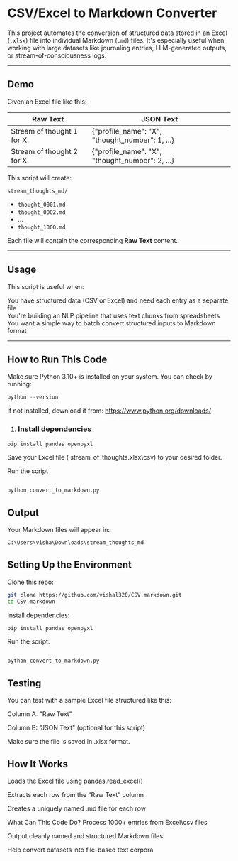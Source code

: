 # CSV/Excel to Markdown Converter

This project automates the conversion of structured data stored in an Excel (`.xlsx`) file into individual Markdown (`.md`) files. It's especially useful when working with large datasets like journaling entries, LLM-generated outputs, or stream-of-consciousness logs.

---

## Demo

Given an Excel file like this:

| Raw Text                        | JSON Text                                                   |
|--------------------------------|--------------------------------------------------------------|
| Stream of thought 1 for X.     | {"profile_name": "X", "thought_number": 1, ...}              |
| Stream of thought 2 for X.     | {"profile_name": "X", "thought_number": 2, ...}              |

This script will create:

`stream_thoughts_md/`
- `thought_0001.md`
- `thought_0002.md`
- ...
- `thought_1000.md`

Each file will contain the corresponding **Raw Text** content.

---

## Usage

This script is useful when:

 You have structured data (CSV or Excel) and need each entry as a separate file  
 You're building an NLP pipeline that uses text chunks from spreadsheets  
You want a simple way to batch convert structured inputs to Markdown format  

---

## How to Run This Code
Make sure Python 3.10+ is installed on your system.
You can check by running:
```python
python --version
```
If not installed, download it from: https://www.python.org/downloads/

1. ### Install dependencies
```bash
pip install pandas openpyxl
```
Save your Excel file ( stream_of_thoughts.xlsx\csv) to your desired folder.

Run the script
```python

python convert_to_markdown.py
```
## Output
Your Markdown files will appear in:

```bash
C:\Users\visha\Downloads\stream_thoughts_md
```

## Setting Up the Environment
Clone this repo:

```bash
git clone https://github.com/vishal320/CSV.markdown.git
cd CSV.markdown

```
Install dependencies:

```bash
pip install pandas openpyxl
```
Run the script:

```bash

python convert_to_markdown.py
```
## Testing
You can test with a sample Excel file structured like this:

Column A: "Raw Text"

Column B: "JSON Text" (optional for this script)

Make sure the file is saved in .xlsx format.

## How It Works
Loads the Excel file using pandas.read_excel()

Extracts each row from the “Raw Text” column

Creates a uniquely named .md file for each row


What Can This Code Do?
 Process 1000+ entries from Excel\csv files

Output cleanly named and structured Markdown files

Help convert datasets into file-based text corpora
